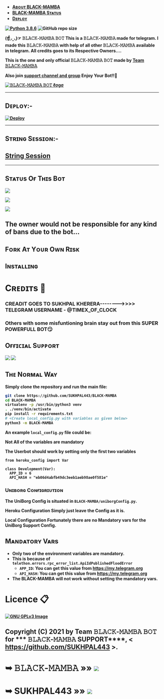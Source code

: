 
* <b><a href ="https://github.com/SUKHPAL443/BLACK-MAMBA#%CF%85%E2%84%93%D1%82%D1%8F%CE%B1-%CF%87-%D0%B2%CF%83%D1%82">Aʙᴏᴜᴛ BLACK-MAMBA </a>
* <b><a href="https://github.com/SUKHPAL443/BLACK-MAMBA/blob/main/README.md#s%E1%B4%9B%E1%B4%80%E1%B4%9B%E1%B4%9Cs-o%D2%93-t%CA%9C%C9%AAs-b%E1%B4%8F%E1%B4%9B">BLACK-MAMBA Sᴛᴀᴛᴜs <a/>
* <b><a href="https://github.com/SUKHPAL443/BLACK-MAMBA#d%E1%B4%87%E1%B4%98%CA%9F%E1%B4%8F%CA%8F-">Dᴇᴘʟᴏʏ</a>


[![Python 3.8.6](https://img.shields.io/badge/Python-3.8.6%20or%20newer-blue.svg)](https://www.python.org/downloads/release/python-386/)
![GitHub repo size](https://img.shields.io/github/repo-size/SUKHPAL443/BLACK-MAMBA)


(☝◞‸◟)☞ 𝙱𝙻𝙰𝙲𝙺-𝙼𝙰𝙼𝙱𝙰 𝙱𝙾𝚃
This is a 𝙱𝙻𝙰𝙲𝙺-𝙼𝙰𝙼𝙱𝙰 made for telegram. I made this 𝙱𝙻𝙰𝙲𝙺-𝙼𝙰𝙼𝙱𝙰 with help of all other 𝙱𝙻𝙰𝙲𝙺-𝙼𝙰𝙼𝙱𝙰 available in telegram. All credits goes to its Respective Owners....

This is the one and only official 𝙱𝙻𝙰𝙲𝙺-𝙼𝙰𝙼𝙱𝙰 𝙱𝙾𝚃 made by [ Team 𝙱𝙻𝙰𝙲𝙺-𝙼𝙰𝙼𝙱𝙰](https://t.me/𝙱𝙻𝙰𝙲𝙺-𝙼𝙰𝙼𝙱𝙰_SUPPORT) 

Also join [support channel and group](https://github.com/SUKHPAL443/BLACK-MAMBA#o%D2%93%D2%93%C9%AA%E1%B4%84%C9%AA%E1%B4%80%CA%9F-s%E1%B4%9C%E1%B4%98%E1%B4%98%E1%B4%8F%CA%80%E1%B4%9B) Enjoy Your Bot!!💝

[![ 𝙱𝙻𝙰𝙲𝙺-𝙼𝙰𝙼𝙱𝙰 𝙱𝙾𝚃 ℓσgσ](https://telegra.ph/file/76e47f1f4cf7a5b0e5d1a.jpg)](https://t.me/BLACK_MAMBA_SUPPORT)

-------------------------------------------------

## Dᴇᴘʟᴏʏ:-

[![Deploy](https://www.herokucdn.com/deploy/button.svg)](https://heroku.com/deploy?template=https://github.com/SUKHPAL443/BLACK-MAMBA)

------------------------------------------------

## Sᴛʀɪɴɢ Sᴇssɪᴏɴ:-

## [String Session](https://replit.com/@SUKHPAL443/BLACK-MAMBA#session.py)

-------------------------------------------------

## Sᴛᴀᴛᴜs Oғ Tʜɪs Bᴏᴛ
<p align="left"><a href="https://github.com/SUKHPAL443/BLACK-MAMBA/network/members"><img src="https://img.shields.io/github/forks/SUKHPAL443/BLACK-MAMBA?label=Forks&logoColor=pink&style=social"></a><p align="left"><a href="https://github.com/SUKHPAL443/BLACK-MAMBA/stargazers"><img src="https://img.shields.io/github/stars/SUKHPAL443/BLACK-MAMBA?logoColor=red&style=social"></a><p align="left"><a href="https://github.com/SUKHPAL443/BLACK-MAMBA"><img src="https://img.shields.io/github/last-commit/SUKHPAL443/BLACK-MAMBA?style=plastic"></a>

## The owner would not be responsible for any kind of bans due to the bot...
## Fᴏʀᴋ Aᴛ Yᴏᴜʀ Oᴡɴ Rɪsᴋ
## Iɴsᴛᴀʟʟɪɴɢ

# Cʀᴇᴅɪᴛs 📍
### CREADIT GOES TO SUKHPAL KHERERA-------->>>> TELEGRAM USERNAME - @TIMEX_OF_CLOCK
  
### Others with some misfuntioning brain stay out from this SUPER POWERFULL BOT😏

## Oғғɪᴄɪᴀʟ Sᴜᴘᴘᴏʀᴛ
<a href="https://telegram.me/BLACK_MAMBA_SUPPORT"><img src="https://img.shields.io/badge/Join-Support%20Channel-red.svg?style=for-the-badge&logo=Telegram"></a>
<a href="https://telegram.me/BLACK_MAMBA_SUPPORT"><img src="https://img.shields.io/badge/Join-Support%20Group-blue.svg?style=for-the-badge&logo=Telegram"></a>

## Tʜᴇ Nᴏʀᴍᴀʟ Wᴀʏ

Simply clone the repository and run the main file:
```sh
git clone https://github.com/SUKHPAL443/BLACK-MAMBA
cd BLACK-MAMBA
virtualenv -p /usr/bin/python3 venv
. ./venv/bin/activate
pip install -r requirements.txt
# <Create local_config.py with variables as given below>
python3 -m BLACK-MAMBA
```

An example `local_config.py` file could be:

**Not All of the variables are mandatory**

__The Userbot should work by setting only the first two variables__

```python3
from heroku_config import Var

class Development(Var):
  APP_ID = 6
  API_HASH = "eb06d4abfb49dc3eeb1aeb98ae0f581e"
```

### Uɴɪʙᴏʀɢ Cᴏɴғɪɢʀɪᴜᴛɪᴏɴ

The UniBorg Config is situated in `BLACK-MAMBA/uniborgConfig.py`.

**Heroku Configuration**
Simply just leave the Config as it is.

**Local Configuration**
Fortunately there are no Mandatory vars for the UniBorg Support Config.

## Mᴀɴᴅᴀᴛᴏʀʏ Vᴀʀs

- Only two of the environment variables are mandatory.
- This is because of `telethon.errors.rpc_error_list.ApiIdPublishedFloodError`
    - `APP_ID`:   You can get this value from https://my.telegram.org 
    - `API_HASH`:   You can get this value from https://my.telegram.org
- The BLACK-MAMBA will not work without setting the mandatory vars.


# Licence 📋
[![GNU GPLv3 Image](https://www.gnu.org/graphics/gplv3-127x51.png)](http://www.gnu.org/licenses/gpl-3.0.en.html)  

## Copyright (C) 2021 by Team  𝙱𝙻𝙰𝙲𝙺-𝙼𝙰𝙼𝙱𝙰 𝙱𝙾𝚃 for *** 𝙱𝙻𝙰𝙲𝙺-𝙼𝙰𝙼𝙱𝙰 SUPPORT****, < https://github.com/SUKHPAL443 >.


# ➥  𝙱𝙻𝙰𝙲𝙺-𝙼𝙰𝙼𝙱𝙰   »»  <a href="https://github.com/SUKHPAL443/BLACK-MAMBA" alt="BLACK-MAMBA"> <img src="https://img.shields.io/badge/ 𝙱𝙻𝙰𝙲𝙺-𝙼𝙰𝙼𝙱𝙰-413839?logo=github" /></a>
# ➥ SUKHPAL443  »»  <a href="https://github.com/SUKHPAL443" alt="sukhpal443"> <img src="https://img.shields.io/badge/SUKHPAL443-BCE954?logo=github" /></a>
